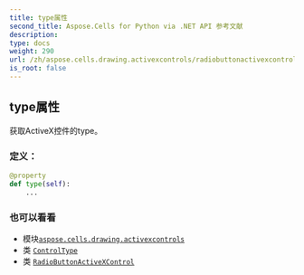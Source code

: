 ```yaml
---
title: type属性
second_title: Aspose.Cells for Python via .NET API 参考文献
description:
type: docs
weight: 290
url: /zh/aspose.cells.drawing.activexcontrols/radiobuttonactivexcontrol/type/
is_root: false
---
```

## type属性

获取ActiveX控件的type。
### 定义：
```python
@property
def type(self):
    ...
```

### 也可以看看
* 模块[`aspose.cells.drawing.activexcontrols`](../../)
* 类 [`ControlType`](/cells/python-net/zh/aspose.cells.drawing.activexcontrols/controltype)
* 类 [`RadioButtonActiveXControl`](/cells/python-net/zh/aspose.cells.drawing.activexcontrols/radiobuttonactivexcontrol)
